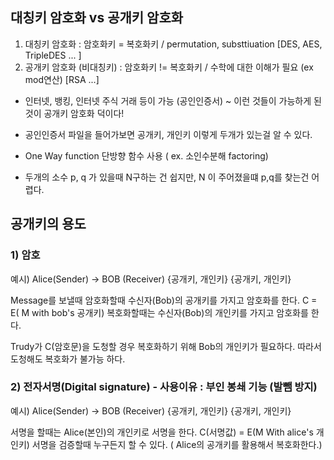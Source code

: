 ## 대칭키 암호화 vs 공개키 암호화
1) 대칭키 암호화 : 암호화키 = 복호화키 /  permutation, substtiuation [DES, AES, TripleDES ... ] 
2) 공개키 암호화 (비대칭키) : 암호화키 != 복호화키 / 수학에 대한 이해가 필요 (ex mod연산) [RSA ...]
- 인터넷, 뱅킹, 인터넷 주식 거래 등이 가능 (공인인증서) ~ 이런 것들이 가능하게 된 것이 공개키 암호화 덕이다!

- 공인인증서 파일을 들어가보면 공개키, 개인키 이렇게 두개가 있는걸 알 수 있다. 

- One Way function 단방향 함수 사용 ( ex. 소인수분해 factoring)

- 두개의 소수 p, q 가 있을때 N구하는 건 쉽지만, N 이 주어졌을떄 p,q를 찾는건 어렵다.



## 공개키의 용도
### 1) 암호

예시) 
Alice(Sender)       ->     BOB (Receiver)
{공개키, 개인키}           {공개키, 개인키}

Message를 보낼때 암호화할때 수신자(Bob)의 공개키를 가지고 암호화를 한다. 
C = E( M with bob's 공개키)
복호화할때는 수신자(Bob)의 개인키를 가지고 암호화를 한다.

Trudy가 C(암호문)을 도청할 경우 복호화하기 위해 Bob의 개인키가 필요하다. 따라서 도청해도 복호화가 불가능 하다. <br>
### 2) 전자서명(Digital signature) - 사용이유 : 부인 봉쇄 기능 (발뺌 방지)

예시) 
Alice(Sender)       ->     BOB (Receiver)
{공개키, 개인키}           {공개키, 개인키}

서명을 할때는 Alice(본인)의 개인키로 서명을 한다. 
C(서명값) = E(M With alice's 개인키)
서명을 검증할때 누구든지 할 수 있다. ( Alice의 공개키를 활용해서 복호화한다.)​
